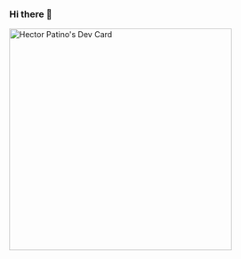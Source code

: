 ### Hi there 👋

<!--
**QuantDev-chaos/QuantDev-chaos** is a ✨ _special_ ✨ repository because its `README.md` (this file) appears on your GitHub profile.

Here are some ideas to get you started:

- 🔭 I’m currently working on ...
- 🌱 I’m currently learning ...
- 👯 I’m looking to collaborate on ...
- 🤔 I’m looking for help with ...
- 💬 Ask me about ...
- 📫 How to reach me: ...
- 😄 Pronouns: ...
- ⚡ Fun fact: ...
-->
<a href="https://app.daily.dev/QuantDev"><img src="https://api.daily.dev/devcards/2ddede2a7d8146f89e734ca73aaa3bd1.png?r=iyx" width="400" alt="Hector Patino's Dev Card"/></a>
